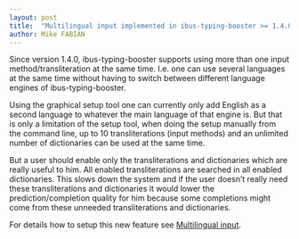 ```yaml
---
layout: post
title:  "Multilingual input implemented in ibus-typing-booster >= 1.4.0"
author: Mike FABIAN
---
```


<p>Since version 1.4.0, ibus-typing-booster supports using more than
one input method/transliteration at the same time. I.e. one can use
several languages at the same time without having to switch between
different language engines of ibus-typing-booster.</p>

<p>Using the graphical setup tool one can currently only add English
as a second language to whatever the main language of that engine
is. But that is only a limitation of the setup tool, when doing the
setup manually from the command line, up to 10 transliterations (input
methods) and an unlimited number of dictionaries can be used at the
same time.</p>

<p>But a user should enable only the transliterations and dictionaries
which are really useful to him.  All enabled transliterations are
searched in all enabled dictionaries. This slows down the system and
if the user doesn’t really need these transliterations and dictionaries
it would lower the prediction/completion quality for him because
some completions might come from these unneeded transliterations
and dictionaries.
</p>

<p>For details how to setup this new feature see <a
href="{{ site.github.url }}/documentation#multilingual-input">Multilingual input</a>.</p>
